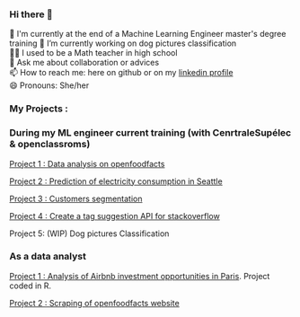 ### Hi there 👋

🙌 I'm currently at the end of a Machine Learning Engineer master's degree training
🔭 I’m currently working on dog pictures classification  
🐱‍🏍 I used to be a Math teacher in high school  
💬 Ask me about collaboration or advices  
📫 How to reach me: here on github or on my [linkedin profile](https://www.linkedin.com/in/cmendola)  
😄 Pronouns: She/her  


### My Projects : 

### During my ML engineer current training (with CenrtraleSupélec & openclassroms)

[Project 1 : Data analysis on openfoodfacts](https://github.com/CelineMendola/analyses-openfoodfacts)

[Project 2 : Prediction of electricity consumption in Seattle](https://github.com/CelineMendola/prediction-consommation-electricite)

[Project 3 : Customers segmentation](https://github.com/CelineMendola/segmentation-clients)

[Project 4 : Create a tag suggestion API for stackoverflow](https://github.com/CelineMendola/suggestion-tags-stackoverflow)

Project 5: (WIP) Dog pictures Classification

### As a data analyst

[Project 1 : Analysis of Airbnb investment opportunities in Paris](https://github.com/CelineMendola/projet-airbnb). Project coded in R. 

[Project 2 : Scraping of openfoodfacts website](https://github.com/CelineMendola/Scraping-openfoodfacts)
